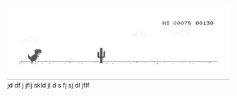 ![image](https://github.com/sudimuk2017/qwaszx/blob/main/dino.gif)
jd  df  j  jflj skld  jl d  s   fj  sj    dl  jflf

